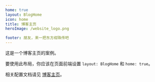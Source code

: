 ```yaml
---
home: true
layout: BlogHome
icon: home
title: 博客主页
heroImage: /website_logo.png

footer: 朋友，来一把东方绀珠传吧
---
```


这是一个博客主页的案例。

要使用此布局，你应该在页面前端设置 `layout: BlogHome` 和 `home: true`。

相关配置文档请见 [博客主页](https://theme-hope.vuejs.press/zh/guide/blog/home/)。

